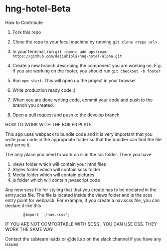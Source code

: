 # hng-hotel-Beta

How to Contribute

1. Fork this repo
2. Clone the repo to your local machine by running `git clone <repo url>`
3.  In your terminal, 
   run `git remote add upstream https://github.com/dejiabiola/hng-hotel-alpha.git`

4. Create a new branch describing the component you are working on. E.g. If you are working on the footer, you should run `git checkout -b footer`
5. Run `npm start`. This will open up the project in your browser
6. Write production ready code :)
7. When you are done writing code, commit your code and push to the branch you created.
8. Open a pull request and push to the develop branch

HOW TO WORK WITH THE BOILER PLATE 

This app uses webpack to bundle code and it is very important that you write your code in the appropriate folder so that the bundler can find the file and serve it.

The only place you need to work on is in the src folder. There you have 
1. views folder which will contain your html files
2. Styles folder which will contain scss folder
3. Media folder which will contain pictures
4. js folder which will contain javascript code

Any new scss file for styling that that you create has to be declared in the entry.scss file. The file is located inside the views folder and is the scss entry point for webpack. For example, if you create a nav.scss file, you can declare it like this

            @import './nav.scss';

IF YOU ARE NOT COMFORTABLE WITH SCSS , YOU CAN USE CSS. THEY WORK THE SAME WAY

Contact the subteam leads or @deji.ab on the slack channel if you have any issues
